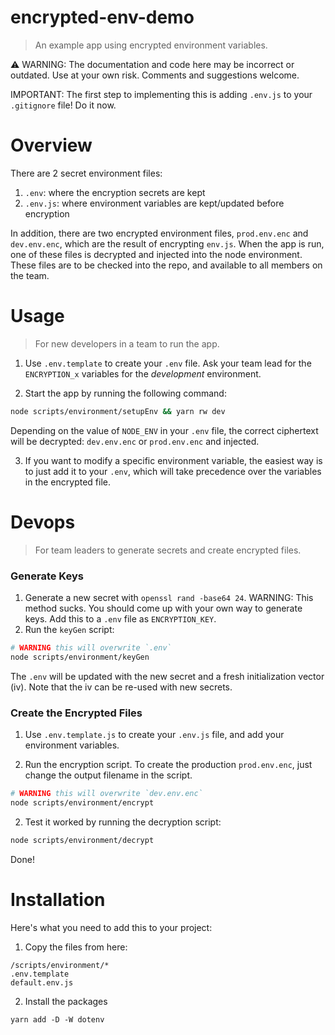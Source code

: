 # encrypted-env-demo

> An example app using encrypted environment variables.

⚠️ WARNING: The documentation and code here may be incorrect or outdated. Use at your own risk. Comments and suggestions welcome.

IMPORTANT: The first step to implementing this is adding `.env.js` to your `.gitignore` file! Do it now.

# Overview

There are 2 secret environment files:

1. `.env`: where the encryption secrets are kept
2. `.env.js`: where environment variables are kept/updated before encryption

In addition, there are two encrypted environment files, `prod.env.enc` and `dev.env.enc`, which are the result of encrypting `env.js`. When the app is run, one of these files is decrypted and injected into the node environment. These files are to be checked into the repo, and available to all members on the team.

# Usage

> For new developers in a team to run the app.

1. Use `.env.template` to create your `.env` file. Ask your team lead for the `ENCRYPTION_x` variables for the _development_ environment.

2. Start the app by running the following command:

```bash
node scripts/environment/setupEnv && yarn rw dev
```

Depending on the value of `NODE_ENV` in your `.env` file, the correct ciphertext will be decrypted: `dev.env.enc` or `prod.env.enc` and injected.

3. If you want to modify a specific environment variable, the easiest way is to just add it to your `.env`, which will take precedence over the variables in the encrypted file.

# Devops

> For team leaders to generate secrets and create encrypted files.

### Generate Keys

1. Generate a new secret with `openssl rand -base64 24`. WARNING: This method sucks. You should come up with your own way to generate keys. Add this to a `.env` file as `ENCRYPTION_KEY`.
2. Run the `keyGen` script:

```bash
# WARNING this will overwrite `.env`
node scripts/environment/keyGen
```

The `.env` will be updated with the new secret and a fresh initialization vector (iv). Note that the iv can be re-used with new secrets.

### Create the Encrypted Files

1. Use `.env.template.js` to create your `.env.js` file, and add your environment variables.

2. Run the encryption script. To create the production `prod.env.enc`, just change the output filename in the script.

```bash
# WARNING this will overwrite `dev.env.enc`
node scripts/environment/encrypt
```

2. Test it worked by running the decryption script:

```bash
node scripts/environment/decrypt
```

Done!

# Installation

Here's what you need to add this to your project:

1. Copy the files from here:

```
/scripts/environment/*
.env.template
default.env.js
```

2. Install the packages

```
yarn add -D -W dotenv
```
